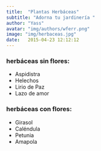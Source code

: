 ```yaml
---
title:  "Plantas Herbáceas"
subtitle: "Adorna tu jardinería "
author: "Yass"
avatar: "img/authors/wferr.png"
image: "img/herbaceas.jpg"
date:   2015-04-23 12:12:12
---
```


### herbáceas sin flores:
- Aspidistra
- Helechos
- Lirio de Paz
- Lazo de amor


### herbáceas con flores:
- Girasol
- Caléndula
- Petunia
- Amapola

